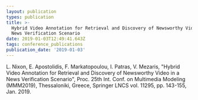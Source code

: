 ```yaml
---
layout: publication
types: publication
title: >-
  Hybrid Video Annotation for Retrieval and Discovery of Newsworthy Video in a
  News Verification Scenario
date: 2019-01-03T12:49:41.643Z
tags: conference_publications
publication_date: '2019-01-03'
---
```

L. Nixon, E. Apostolidis, F. Markatopoulou, I. Patras, V. Mezaris, "Hybrid Video Annotation for Retrieval and Discovery of Newsworthy Video in a News Verification Scenario", Proc. 25th Int. Conf. on Multimedia Modeling (MMM2019), Thessaloniki, Greece, Springer LNCS vol. 11295, pp. 143-155, Jan. 2019.
